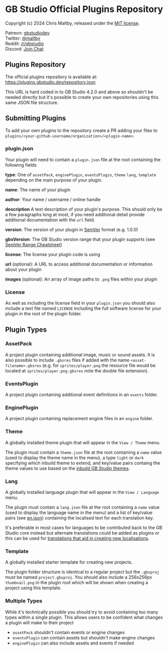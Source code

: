 # GB Studio Official Plugins Repository

Copyright (c) 2024 Chris Maltby, released under the [MIT license](https://opensource.org/licenses/MIT).

Patreon: [gbstudiodev](https://www.patreon.com/gbstudiodev)  
Twitter: [@maltby](https://www.twitter.com/maltby)  
Reddit: [/r/gbstudio](https://www.reddit.com/r/gbstudio)  
Discord: [Join Chat](https://discord.gg/bxerKnc)

## Plugins Repository

The official plugins repository is available at:
https://plugins.gbstudio.dev/repository.json

This URL is hard coded in to GB Studio 4.2.0 and above so shouldn't be needed directly but it's possible to create your own repositories using this same JSON file structure.

## Submitting Plugins

To add your own plugins to the repository create a PR adding your files to `plugins/<your-github-username/organization>/<plugin-name>`.

### plugin.json

Your plugin will need to contain a `plugin.json` file at the root containing the following fields

**type**: One of `assetPack`, `enginePlugin`, `eventsPlugin`, `theme` `lang`, `template` depending on the main purpose of your plugin.

**name**: The name of your plugin

**author**: Your name / username / online handle

**description** A text description of your plugin's purpose. This should only be a few paragraphs long at most, if you need additional detail provide additional documentation with the `url` field.

**version**: The version of your plugin in [SemVer](https://semver.org/) format (e.g. 1.0.0)

**gbsVersion**: The GB Studio version range that your plugin supports (see [SemVer Range Cheatsheet](https://devhints.io/semver))

**license**: The license your plugin code is using

**url** (optional): A URL to access additional documentation or information about your plugin

**images** (optional): An array of image paths to `.png` files within your plugin

### License

As well as including the license field in your `plugin.json` you should also include a text file named `LICENSE` including the full software license for your plugin in the root of the plugin folder.

## Plugin Types

### AssetPack

A project plugin containing additional image, music or sound assets. It is also possible to include `.gbsres` files if added with the name `<asset-filename>.gbsres` (e.g. for `sprites/player.png` the resource file would be located at `sprites/player.png.gbsres` note the double file extension).

### EventsPlugin

A project plugin containing additional event definitions in an `events` folder.

### EnginePlugin

A project plugin containing replacement engine files in an `engine` folder.

### Theme

A globally installed theme plugin that will appear in the `View / Theme` menu.

The plugin must contain a `theme.json` file at the root containing a `name` value (used to display the theme name in the menu), a type `light` or `dark` specifying which inbuild theme to extend, and key/value pairs containg the theme values to use based on the [inbuild GB Studio themes](https://github.com/chrismaltby/gb-studio/blob/b578854652b04fcca49f64a1a6dfdc64afb88594/src/components/ui/theme/lightTheme.ts).

### Lang

A globally installed language plugin that will appear in the `View / Language` menu.

The plugin must contain a `lang.json` file at the root containing a `name` value (used to display the language name in the menu) and a list of key/value pairs (see [en.json](https://github.com/chrismaltby/gb-studio/blob/develop/src/lang/en.json)) containing the localised text for each translation key.

It's preferable in most cases for languages to be contributed back to the GB Studio core instead but alternate translations could be added as plugins or this can be used for [translations that aid in creating new localisations](https://github.com/gb-studio-dev/gb-studio-plugins/tree/main/plugins/lang/Debug).

### Template

A globally installed starter template for creating new projects.

The plugin folder structure is identical to a regular project but the `.gbsproj` must be named `project.gbsproj`. You should also include a 256x256px `thumbnail.png` in the plugin root which will be shown when creating a project using this template.

### Multiple Types

While it's technically possible you should try to avoid containing too many types within a single plugin. This allows users to be confident what changes a plugin will make to their project

- `assetPack` shouldn't contain events or engine changes
- `eventsPlugin` can contain assets but shouldn't make engine changes
- `enginePlugin` can also include assets and events if needed
